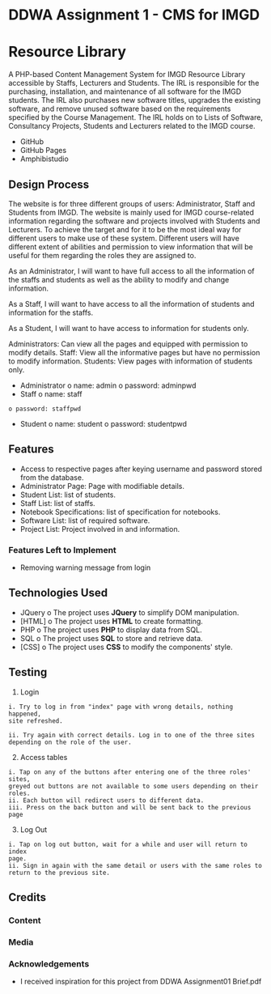 # DDWA Assignment 1 - CMS for IMGD

# Resource Library

A PHP-based Content Management System for IMGD Resource Library accessible by
Staffs, Lecturers and Students. The IRL is responsible for the purchasing, installation,
and maintenance of all software for the IMGD students. The IRL also purchases new
software titles, upgrades the existing software, and remove unused software based
on the requirements specified by the Course Management. The IRL holds on to Lists
of Software, Consultancy Projects, Students and Lecturers related to the IMGD
course.

- GitHub
- GitHub Pages
- Amphibistudio

## Design Process

The website is for three different groups of users: Administrator, Staff and Students
from IMGD. The website is mainly used for IMGD course-related information
regarding the software and projects involved with Students and Lecturers. To achieve
the target and for it to be the most ideal way for different users to make use of these
system. Different users will have different extent of abilities and permission to view
information that will be useful for them regarding the roles they are assigned to.

As an Administrator, I will want to have full access to all the information of the staffs
and students as well as the ability to modify and change information.

As a Staff, I will want to have access to all the information of students and
information for the staffs.

As a Student, I will want to have access to information for students only.

Administrators: Can view all the pages and equipped with permission to modify
details. Staff: View all the informative pages but have no permission to modify
information. Students: View pages with information of students only.

- Administrator
    o name: admin
    o password: adminpwd
- Staff
    o name: staff


```
o password: staffpwd
```
- Student
    o name: student
    o password: studentpwd

## Features

- Access to respective pages after keying username and password stored from
    the database.
- Administrator Page: Page with modifiable details.
- Student List: list of students.
- Staff List: list of staffs.
- Notebook Specifications: list of specification for notebooks.
- Software List: list of required software.
- Project List: Project involved in and information.

### Features Left to Implement

- Removing warning message from login

## Technologies Used

- JQuery
    o The project uses **JQuery** to simplify DOM manipulation.
- [HTML]
    o The project uses **HTML** to create formatting.
- PHP
    o The project uses **PHP** to display data from SQL.
- SQL
    o The project uses **SQL** to store and retrieve data.
- [CSS]
    o The project uses **CSS** to modify the components' style.

## Testing

1. Login

```
i. Try to log in from "index" page with wrong details, nothing happened,
site refreshed.
```

```
ii. Try again with correct details. Log in to one of the three sites
depending on the role of the user.
```
2. Access tables

```
i. Tap on any of the buttons after entering one of the three roles' sites,
greyed out buttons are not available to some users depending on their
roles.
ii. Each button will redirect users to different data.
iii. Press on the back button and will be sent back to the previous page
```
3. Log Out

```
i. Tap on log out button, wait for a while and user will return to index
page.
ii. Sign in again with the same detail or users with the same roles to
return to the previous site.
```
## Credits

### Content


### Media


### Acknowledgements

- I received inspiration for this project from DDWA Assignment01 Brief.pdf


